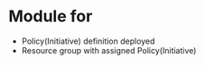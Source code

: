 # Module for

- Policy(Initiative) definition deployed
- Resource group with assigned Policy(Initiative)